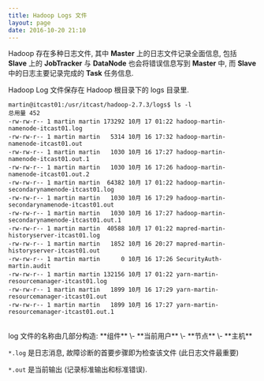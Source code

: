 ```yaml
---
title: Hadoop Logs 文件
layout: page
date: 2016-10-20 21:10
---
```


Hadoop 存在多种日志文件, 其中 **Master** 上的日志文件记录全面信息, 包括 **Slave** 上的 **JobTracker** 与 **DataNode** 也会将错误信息写到 **Master** 中, 而 **Slave** 中的日志主要记录完成的 **Task** 任务信息.

Hadoop Log 文件保存在 Hadoop 根目录下的 logs 目录里.

```shell
martin@itcast01:/usr/itcast/hadoop-2.7.3/logs$ ls -l
总用量 452
-rw-rw-r-- 1 martin martin 173292 10月 17 01:22 hadoop-martin-namenode-itcast01.log
-rw-rw-r-- 1 martin martin   5314 10月 16 17:32 hadoop-martin-namenode-itcast01.out
-rw-rw-r-- 1 martin martin   1030 10月 16 17:27 hadoop-martin-namenode-itcast01.out.1
-rw-rw-r-- 1 martin martin   1030 10月 16 17:26 hadoop-martin-namenode-itcast01.out.2
-rw-rw-r-- 1 martin martin  64382 10月 17 01:22 hadoop-martin-secondarynamenode-itcast01.log
-rw-rw-r-- 1 martin martin   1030 10月 16 17:29 hadoop-martin-secondarynamenode-itcast01.out
-rw-rw-r-- 1 martin martin   1030 10月 16 17:27 hadoop-martin-secondarynamenode-itcast01.out.1
-rw-rw-r-- 1 martin martin  40588 10月 17 01:22 mapred-martin-historyserver-itcast01.log
-rw-rw-r-- 1 martin martin   1852 10月 16 20:27 mapred-martin-historyserver-itcast01.out
-rw-rw-r-- 1 martin martin      0 10月 16 17:26 SecurityAuth-martin.audit
-rw-rw-r-- 1 martin martin 132156 10月 17 01:22 yarn-martin-resourcemanager-itcast01.log
-rw-rw-r-- 1 martin martin   1899 10月 16 17:29 yarn-martin-resourcemanager-itcast01.out
-rw-rw-r-- 1 martin martin   1899 10月 16 17:27 yarn-martin-resourcemanager-itcast01.out.1
```
<br>
log 文件的名称由几部分构造: **组件** \- **当前用户** \- **节点** \- **主机**

`*.log` 是日志消息, 故障诊断的首要步骤即为检查该文件 (此日志文件最重要)

`*.out` 是当前输出 (记录标准输出和标准错误).
